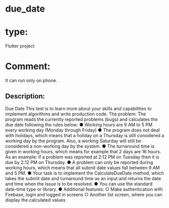 # due_date

# type:
Flutter project

# Comment:

It can run only on phone.

## Description:

Due Date
This test is to learn more about your skills and capabilities to implement algorithms and write production code. 
The problem: 
The program reads the currently reported problems (bugs) and calculates the due date following the rules below: 
●	Working hours are 9 AM to 5 PM every working day (Monday through Friday) 
●	The program does not deal with holidays, which means that a holiday on a Thursday is still considered a working day by the program. Also, a working Saturday will still be considered a non-working day by the system. 
●	The turnaround time is given in working hours, which means for example that 2 days are 16 hours. As an example: if a problem was reported at 2:12 PM on Tuesday then it is due by 2:12 PM on Thursday. 
●	A problem can only be reported during working hours, which means that all submit date values fall between 9 AM and 5 PM. 
●	Your task is to implement the CalculateDueDate method, which takes the submit date and turnaround time as an input and returns the date and time when the issue is to be resolved. 
●	You can use the standard date-time type or library. 
●	Additional features:
    ○	Make authentication with Firebase, login and logged in screens
    ○	Another list screen, where you can display the calculated values

